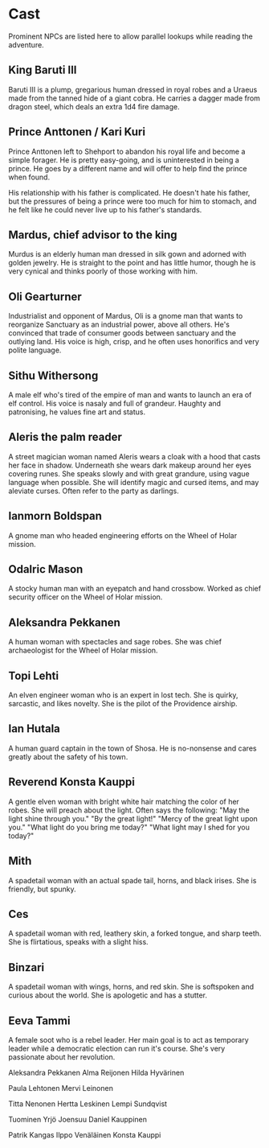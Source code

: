 # Cast
Prominent NPCs are listed here to allow parallel lookups
while reading the adventure.

## King Baruti III
Baruti III is a plump, gregarious human dressed in royal robes and a Uraeus made
from the tanned hide of a giant cobra. He carries a dagger made from dragon
steel, which deals an extra 1d4 fire damage.

## Prince Anttonen / Kari Kuri
Prince Anttonen left to Shehport to abandon his royal life and become a
simple forager. He is pretty easy-going, and is uninterested in being a prince.
He goes by a different name and will offer to help find the prince when found.

His relationship with his father is complicated. He doesn't hate his father,
but the pressures of being a prince were too much for him to stomach, and
he felt like he could never live up to his father's standards.

## Mardus, chief advisor to the king
Murdus is an elderly human man dressed in silk gown and adorned with golden
jewelry. He is straight to the point and has little humor, though he is very
cynical and thinks poorly of those working with him.

## Oli Gearturner
Industrialist and opponent of Mardus, Oli is a gnome man that wants to
reorganize Sanctuary as an industrial power, above all others. He's convinced
that trade of consumer goods between sanctuary and the outlying land.
His voice is high, crisp, and he often uses honorifics and very polite
language.

## Sithu Withersong
A male elf who's tired of the empire of man and wants to launch an era of elf
control. His voice is nasaly and full of grandeur. Haughty and patronising, 
he values fine art and status. 

## Aleris the palm reader
A street magician woman named Aleris wears a cloak with a hood that casts her
face in shadow. Underneath she wears dark makeup around her eyes covering runes.
She speaks slowly and with great grandure, using vague language when possible.
She will identify magic and cursed items, and may aleviate curses.
Often refer to the party as darlings.

## Ianmorn Boldspan
A gnome man who headed engineering efforts on the Wheel of Holar
mission.

## Odalric Mason
A stocky human man with an eyepatch and hand crossbow.
Worked as chief security officer on the Wheel of Holar
mission.

## Aleksandra Pekkanen
A human woman with spectacles and sage robes. She was chief
archaeologist for the Wheel of Holar mission.

## Topi Lehti
An elven engineer woman who is an expert in lost tech. She is quirky, sarcastic,
and likes novelty. She is the pilot of the Providence airship.

## Ian Hutala
A human guard captain in the town of Shosa. He is no-nonsense and cares greatly
about the safety of his town.

## Reverend Konsta Kauppi
A gentle elven woman with bright white hair matching the color of her robes.
She will preach about the light. Often says the following:
"May the light shine through you."
"By the great light!"
"Mercy of the great light upon you."
"What light do you bring me today?"
"What light may I shed for you today?"

## Mith
A spadetail woman with an actual spade tail, horns, and black irises. She is
friendly, but spunky.

## Ces
A spadetail woman with red, leathery skin, a forked tongue, and sharp teeth.
She is flirtatious, speaks with a slight hiss.

## Binzari
A spadetail woman with wings, horns, and red skin. She is softspoken and curious
about the world. She is apologetic and has a stutter.

## Eeva Tammi
A female soot who is a rebel leader. Her main goal is to act as temporary
leader while a democratic election can run it's course. She's very passionate
about her revolution.

Aleksandra Pekkanen
Alma Reijonen
Hilda Hyvärinen

Paula Lehtonen
Mervi Leinonen
 
Titta Nenonen
Hertta Leskinen
Lempi Sundqvist

 Tuominen
Yrjö Joensuu
Daniel Kauppinen
 
Patrik Kangas
Ilppo Venäläinen
Konsta Kauppi